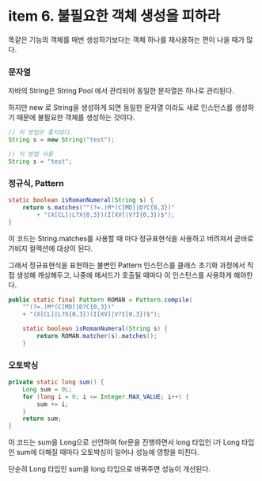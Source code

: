 # item 6. 불필요한 객체 생성을 피하라

똑같은 기능의 객체를 매번 생성하기보다는 객체 하나를 재사용하는 편이 나을 때가 많다.

### 문자열

자바의 String은 String Pool 에서 관리되어 동일한 문자열은 하나로 관리된다. 

하지만 new 로 String을 생성하게 되면 동일한 문자열 이라도 새로 인스턴스를 생성하기 때문에 불필요한 객체를 생성하는 것이다.

```java
// 이 방법은 좋지않다.
String s = new String("test");

// 이 방법 사용
String s = "test";
```

### 정규식, Pattern

```java
static boolean isRomanNumeral(String s) {
    return s.matches("^(?=.)M*(C[MD]|D?C{0,3})"
        + "(X[CL]|L?X{0,3})(I[XV]|V?I{0,3})$");	
}
```

이 코드는 String.matches를 사용할 때 마다 정규표현식을 사용하고 버려져서 곧바로 가비지 컬렉션에 대상이 된다.

그래서 정규표현식을 표현하는 불변인 Pattern 인스턴스를 클래스 초기화 과정에서 직접 생성해 캐싱해두고, 나중에 메서드가 호출될 때마다 이 인스턴스를 사용하게 해야한다.

```java
public static final Pattern ROMAN = Pattern.compile(
	"^(?=.)M*(C[MD]|D?C{0,3})"
	+ "(X[CL]|L?X{0,3})(I[XV]|V?I{0,3})$");

    static boolean isRomanNumeral(String s) {
		return ROMAN.matcher(s).matches();
    }
```

### 오토박싱

```java
private static long sum() {
	Long sum = 0L;
	for (long i = 0; i <= Integer.MAX_VALUE; i++) {
		sum += i;
    }
	return sum;
}
```

이 코드는 sum을 Long으로 선언하여 for문을 진행하면서 long 타입인 i가 Long 타입인 sum에 더해질 때마다 오토박싱이 일어나 성능에 영향을 미친다.

단순히 Long 타입인 sum을 long 타입으로 바꿔주면 성능이 개선된다.
